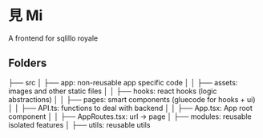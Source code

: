 # 見 Mi

A frontend for sqlillo royale

## Folders

├── src
│ ├── app: non-reusable app specific code
│ │ ├── assets: images and other static files
│ │ ├── hooks: react hooks (logic abstractions)
│ │ ├── pages: smart components (gluecode for hooks + ui)
│ │ ├── API.ts: functions to deal with backend
│ │ ├── App.tsx: App root component
│ │ ├── AppRoutes.tsx: url -> page
│ ├── modules: reusable isolated features
│ ├── utils: reusable utils
